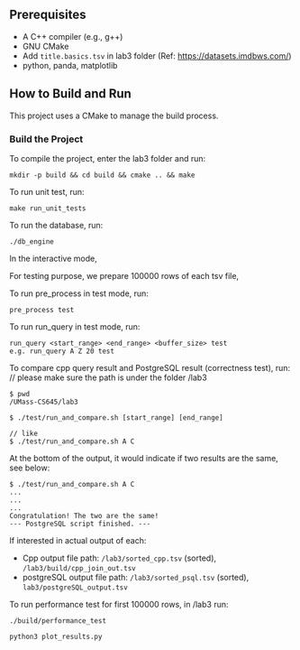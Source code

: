 ## Prerequisites

- A C++ compiler (e.g., g++)
- GNU CMake
- Add `title.basics.tsv` in lab3 folder (Ref: https://datasets.imdbws.com/)
- python, panda, matplotlib

## How to Build and Run

This project uses a CMake to manage the build process.

### Build the Project

To compile the project, enter the lab3 folder and run:

```
mkdir -p build && cd build && cmake .. && make
```

To run unit test, run:

```
make run_unit_tests
```

To run the database, run:

```
./db_engine
```

In the interactive mode,

For testing purpose, we prepare 100000 rows of each tsv file,

To run pre_process in test mode, run:

```
pre_process test
```

To run run_query in test mode, run:

```
run_query <start_range> <end_range> <buffer_size> test
e.g. run_query A Z 20 test
```

To compare cpp query result and PostgreSQL result (correctness test), run:
// please make sure the path is under the folder /lab3

```
$ pwd
/UMass-CS645/lab3

$ ./test/run_and_compare.sh [start_range] [end_range]

// like
$ ./test/run_and_compare.sh A C
```

At the bottom of the output, it would indicate if two results are the same, see below:

```
$ ./test/run_and_compare.sh A C
...
...
...
Congratulation! The two are the same!
--- PostgreSQL script finished. ---
```

If interested in actual output of each:

- Cpp output file path: `/lab3/sorted_cpp.tsv` (sorted), `/lab3/build/cpp_join_out.tsv`
- postgreSQL output file path: `/lab3/sorted_psql.tsv` (sorted), `lab3/postgreSQL_output.tsv`

To run performance test for first 100000 rows, in /lab3 run:

```
./build/performance_test

python3 plot_results.py
```
